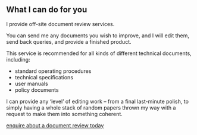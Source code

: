 ## What I can do for you

I provide off-site document review services.

You can send me any documents you wish to improve, and I will edit them, send back queries, and provide a finished product.

This service is recommended for all kinds of different technical documents, including:

 * standard operating procedures
 * technical specifications
 * user manuals
 * policy documents

I can provide any ‘level’ of editing work – from a final last-minute polish, to simply having a whole stack of random papers thrown my way with a request to make them into something coherent.

[enquire about a document review today](mailto:mez@dz-editing.com)
